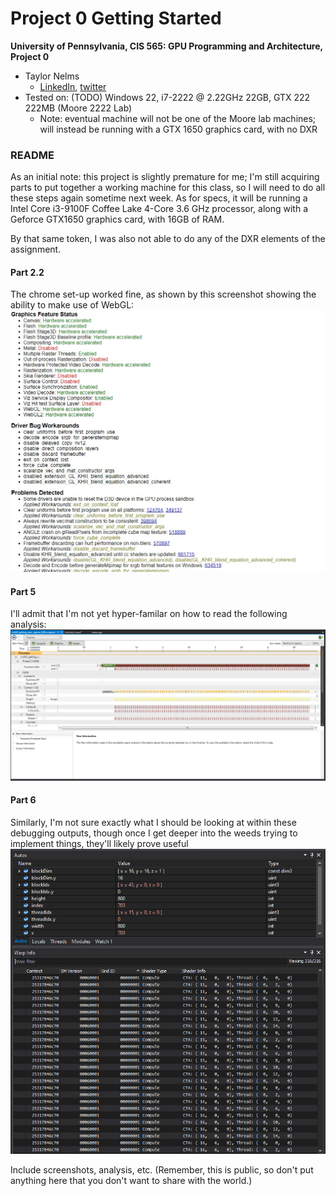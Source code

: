 Project 0 Getting Started
====================

**University of Pennsylvania, CIS 565: GPU Programming and Architecture, Project 0**

* Taylor Nelms
  * [LinkedIn](https://www.linkedin.com/in/taylor-k-7b2110191/), [twitter](https://twitter.com/nelms_taylor)
* Tested on: (TODO) Windows 22, i7-2222 @ 2.22GHz 22GB, GTX 222 222MB (Moore 2222 Lab)
  * Note: eventual machine will not be one of the Moore lab machines; will instead be running with a GTX 1650 graphics card, with no DXR

### README

As an initial note: this project is slightly premature for me; I'm still acquiring parts to put together a working machine for this class, so I will need to do all these steps again sometime next week.
As for specs, it will be running a Intel Core i3-9100F Coffee Lake 4-Core 3.6 GHz processor, along with a Geforce GTX1650 graphics card, with 16GB of RAM.

By that same token, I was also not able to do any of the DXR elements of the assignment.

#### Part 2.2

The chrome set-up worked fine, as shown by this screenshot showing the ability to make use of WebGL:
![Chrome WebGL Screenshot](images/chrome_screenshot.jpg)

#### Part 5

I'll admit that I'm not yet hyper-familar on how to read the following analysis:
![Running Timeline](images/pt5_timeline.png)

#### Part 6

Similarly, I'm not sure exactly what I should be looking at within these debugging outputs, though once I get deeper into the weeds trying to implement things, they'll likely prove useful
![Debug Info Windows](images/pt6_info_windows.png)

Include screenshots, analysis, etc. (Remember, this is public, so don't put
anything here that you don't want to share with the world.)

